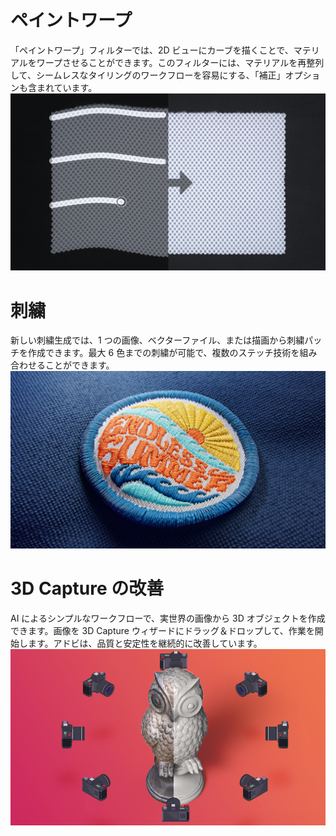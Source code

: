 # ペイントワープ
「ペイントワープ」フィルターでは、2D ビューにカーブを描くことで、マテリアルをワープさせることができます。このフィルターには、マテリアルを再整列して、シームレスなタイリングのワークフローを容易にする、「補正」オプションも含まれています。
![visual](paint_warp_whatsnew_straighten.png)


# 刺繍
新しい刺繍生成では、1 つの画像、ベクターファイル、または描画から刺繍パッチを作成できます。最大 6 色までの刺繍が可能で、複数のステッチ技術を組み合わせることができます。
![visual](embroidery_whatsnew.png)


# 3D Capture の改善
AI によるシンプルなワークフローで、実世界の画像から 3D オブジェクトを作成できます。画像を 3D Capture ウィザードにドラッグ＆ドロップして、作業を開始します。アドビは、品質と安定性を継続的に改善しています。
![visual](whatsnew_3d_capture.png)